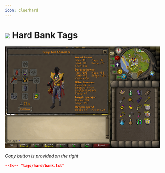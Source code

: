 ```yaml
---
icon: clue/hard
---
```


# <img style="vertical-align:middle" src="../../icons/hard.png" width="35"> Hard Bank Tags

![Hard Bank](images/hard.png)

_Copy button is provided on the right_
``` json title=""
--8<-- "tags/hard/bank.txt"
```
